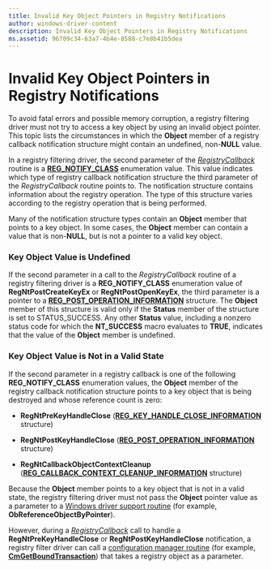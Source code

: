 ```yaml
---
title: Invalid Key Object Pointers in Registry Notifications
author: windows-driver-content
description: Invalid Key Object Pointers in Registry Notifications
ms.assetid: 96709c34-63a7-4b4e-8588-c7e8b41b5dea
---
```


# Invalid Key Object Pointers in Registry Notifications


To avoid fatal errors and possible memory corruption, a registry filtering driver must not try to access a key object by using an invalid object pointer. This topic lists the circumstances in which the **Object** member of a registry callback notification structure might contain an undefined, non-**NULL** value.

In a registry filtering driver, the second parameter of the [*RegistryCallback*](https://msdn.microsoft.com/library/windows/hardware/ff560903) routine is a [**REG\_NOTIFY\_CLASS**](https://msdn.microsoft.com/library/windows/hardware/ff560950) enumeration value. This value indicates which type of registry callback notification structure the third parameter of the *RegistryCallback* routine points to. The notification structure contains information about the registry operation. The type of this structure varies according to the registry operation that is being performed.

Many of the notification structure types contain an **Object** member that points to a key object. In some cases, the **Object** member can contain a value that is non-**NULL**, but is not a pointer to a valid key object.

### Key Object Value is Undefined

If the second parameter in a call to the *RegistryCallback* routine of a registry filtering driver is a **REG\_NOTIFY\_CLASS** enumeration value of **RegNtPostCreateKeyEx** or **RegNtPostOpenKeyEx**, the third parameter is a pointer to a [**REG\_POST\_OPERATION\_INFORMATION**](https://msdn.microsoft.com/library/windows/hardware/ff560971) structure. The **Object** member of this structure is valid only if the **Status** member of the structure is set to STATUS\_SUCCESS. Any other **Status** value, including a nonzero status code for which the **NT\_SUCCESS** macro evaluates to **TRUE**, indicates that the value of the **Object** member is undefined.

### Key Object Value is Not in a Valid State

If the second parameter in a registry callback is one of the following **REG\_NOTIFY\_CLASS** enumeration values, the **Object** member of the registry callback notification structure points to a key object that is being destroyed and whose reference count is zero:

-   **RegNtPreKeyHandleClose** ([**REG\_KEY\_HANDLE\_CLOSE\_INFORMATION**](https://msdn.microsoft.com/library/windows/hardware/ff560943) structure)

-   **RegNtPostKeyHandleClose** ([**REG\_POST\_OPERATION\_INFORMATION**](https://msdn.microsoft.com/library/windows/hardware/ff560971) structure)

-   **RegNtCallbackObjectContextCleanup** ([**REG\_CALLBACK\_CONTEXT\_CLEANUP\_INFORMATION**](https://msdn.microsoft.com/library/windows/hardware/ff560919) structure)

Because the **Object** member points to a key object that is not in a valid state, the registry filtering driver must not pass the **Object** pointer value as a parameter to a [Windows driver support routine](https://msdn.microsoft.com/library/windows/hardware/ff558686) (for example, **ObReferenceObjectByPointer**).

However, during a [*RegistryCallback*](https://msdn.microsoft.com/library/windows/hardware/ff560903) call to handle a **RegNtPreKeyHandleClose** or **RegNtPostKeyHandleClose** notification, a registry filter driver can call a [configuration manager routine](https://msdn.microsoft.com/library/windows/hardware/ff542038) (for example, [**CmGetBoundTransaction**](https://msdn.microsoft.com/library/windows/hardware/ff541905)) that takes a registry object as a parameter.

 

 




